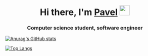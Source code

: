 <h1 align="center">Hi there, I'm <a href="https://daniilshat.ru/" target="_blank">Pavel</a> 
<img src="https://github.com/blackcater/blackcater/raw/main/images/Hi.gif" height="32"/></h1>
<h3 align="center">Computer science student, software engineer</h3>

[![Anurag's GitHub stats](https://github-readme-stats.vercel.app/api?username=PavelKozaev)](https://github.com/anuraghazra/github-readme-stats)

[![Top Langs](https://github-readme-stats.vercel.app/api/top-langs/?username=PavelKozaev&layout=compact)](https://github.com/anuraghazra/github-readme-stats)

<!--
**PavelKozaev/PavelKozaev** is a ✨ _special_ ✨ repository because its `README.md` (this file) appears on your GitHub profile.

Here are some ideas to get you started:

- 🔭 I’m currently working on ...
- 🌱 I’m currently learning ...
- 👯 I’m looking to collaborate on ...
- 🤔 I’m looking for help with ...
- 💬 Ask me about ...
- 📫 How to reach me: ...
- 😄 Pronouns: ...
- ⚡ Fun fact: ...
-->

